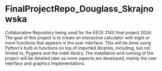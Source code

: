 # FinalProjectRepo_Douglass_Skrajnowska
Collaborative Repository being used for the EECE 2140 final project 2024. The goal of this project is to create an interactive calculator with eight or more functions that appears in the user interface. This will be done using Python's built-in functions on top of imported libraries, including, but not limited to, Pygame and the math library. The installation and running of the project will be detailed later as more aspects are developed, mainly the user interface and graphics implementations. 
